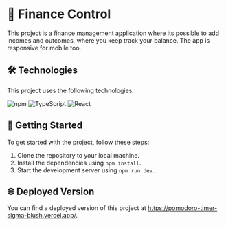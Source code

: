 # 🚀 Finance Control

This project is a finance management application where its possible to add incomes and outcomes, where you keep track your balance. The app is responsive for mobile too.

## 🛠️ Technologies

This project uses the following technologies:

![npm](https://img.shields.io/badge/npm-v7.24.0-blue)
![TypeScript](https://img.shields.io/badge/TypeScript-v5.1.3-blue)
![React](https://img.shields.io/badge/React-v18.2.0-blue)

## 🚀 Getting Started

To get started with the project, follow these steps:

1. Clone the repository to your local machine.
2. Install the dependencies using `npm install`.
3. Start the development server using `npm run dev`.

## 🌐 Deployed Version

You can find a deployed version of this project at https://pomodoro-timer-sigma-blush.vercel.app/.